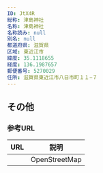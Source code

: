 ```yaml
---
ID: JtX4R
総称: 津島神社
名称: 津島神社
名称読み: null
別名: null
都道府県: 滋賀県
区域: 東近江市
緯度: 35.1118655
経度: 136.1987657
郵便番号: 5270029
住所: 滋賀県東近江市八日市町１１−７
---
```


## その他

### 参考URL

| URL | 説明          |
| --- | ------------- |
|     | OpenStreetMap |
